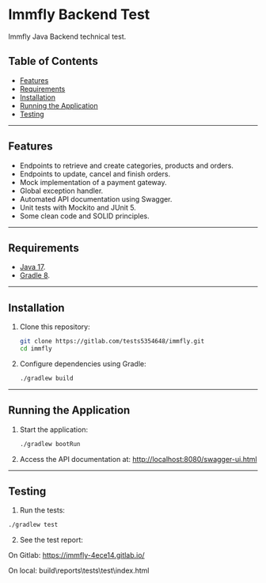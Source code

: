 # Immfly Backend Test

Immfly Java Backend technical test.

## Table of Contents

- [Features](#features)
- [Requirements](#requirements)
- [Installation](#installation)
- [Running the Application](#running-the-application)
- [Testing](#testing)

---

## Features

- Endpoints to retrieve and create categories, products and orders.
- Endpoints to update, cancel and finish orders.
- Mock implementation of a payment gateway.
- Global exception handler.
- Automated API documentation using Swagger.
- Unit tests with Mockito and JUnit 5.
- Some clean code and SOLID principles.

---

## Requirements

- [Java 17](https://www.oracle.com/java/technologies/javase-jdk17-downloads.html).
- [Gradle 8](https://gradle.org/install/).

---

## Installation

1. Clone this repository:

    ```bash
    git clone https://gitlab.com/tests5354648/immfly.git
    cd immfly
    ```

2. Configure dependencies using Gradle:

    ```bash
    ./gradlew build
    ```

---

## Running the Application

1. Start the application:

    ```bash
    ./gradlew bootRun
    ```

2. Access the API documentation at: [http://localhost:8080/swagger-ui.html](http://localhost:8080/swagger-ui.html)

---

## Testing

1. Run the tests:

```bash
./gradlew test
```
2. See the test report:

On Gitlab: https://immfly-4ece14.gitlab.io/

On local: build\reports\tests\test\index.html
